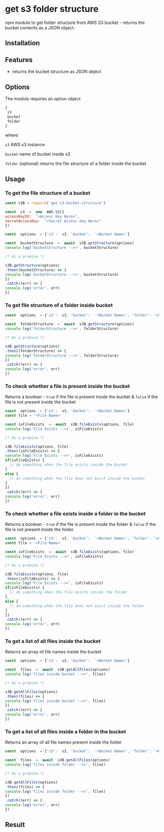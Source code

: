 ﻿# get s3 folder structure
npm module to get folder structure from AWS S3 bucket - returns the bucket contents as a JSON object.

## Installation

## Features

- returns the bucket structure as JSON object
## Options
The module requires an option object 
``` javascript
{
 s3
 bucket
 folder
}
```
where:

`s3`	AWS s3 instance

`bucket`	name of bucket inside s3

`folder` (optional) returns the file structure of a folder inside the bucket

## Usage

### To get the file structure of a bucket
``` javascript
const s3B = require('get-s3-bucket-structure')

const  s3  =  new  AWS.S3({
accessKeyId:  "<Access Key Here>",
secretAccessKey:  "<Secret Access Key Here>"
})

const  options  = {'s3':  s3, 'bucket':  '<Bucket Name>'}

const  bucketStructure  =  await  s3B.getStructure(options)
console.log('bucketStructure -->>', bucketStructure)

/* As a promise */

s3B.getStructure(options)
.then((bucketStructure) => {
console.log('bucketStructure -->>', bucketStructure)
})
.catch((err) => {
console.log('error', err)
})
```
### To get file structure of a folder inside bucket
```javascript
const  options  = {'s3':  s3, 'bucket':  '<Bucket Name>', 'folder': '<Folder Name>'}

const  folderStructure  =  await  s3B.getStructure(options)
console.log('folderStructure -->>', folderStructure)

/* As a promise */

s3B.getStructure(options)
.then((folderStructure) => {
console.log('folderStructure -->>', folderStructure)
})
.catch((err) => {
console.log('error', err)
})
```

### To check whether a file is present inside the bucket
Returns a boolean -
`true` if the file is present inside the bucket & 
`false` if the file is not present inside the bucket
``` javascript
const  options  = {'s3':  s3, 'bucket':  '<Bucket Name>'}
const file = '<File Name>'

const isFileExists  =  await  s3B.fileExists(options, file)
console.log('File Exists -->>', isFileExists)

/* As a promise */

s3B.fileExists(options, file)
.then((isFileExists) => {
console.log('File Exists -->>', isFileExists)
if(isFileExists) {
  // do something when the file exists inside the bucket 
}
else {
  // do something when the file does not exist inside the bucket
}
})
.catch((err) => {
console.log('error', err)
})
```
### To check whether a file exists inside a folder in the bucket
Returns a boolean -
`true` if the file is present inside the folder & 
`false` if the file is not present inside the folder
``` javascript
const  options  = {'s3':  s3, 'bucket':  '<Bucket Name>', 'folder': '<Folder Name>'}
const file = '<File Name>'

const isFileExists  =  await  s3B.fileExists(options, file)
console.log('File Exists -->>', isFileExists)

/* As a promise */

s3B.fileExists(options, file)
.then((isFileExists) => {
console.log('File Exists -->>', isFileExists)
if(isFileExists) {
  // do something when the file exists inside the folder 
}
else {
  // do something when the file does not exist inside the folder
}
})
.catch((err) => {
console.log('error', err)
})
```

### To get a list of all files inside the bucket
Returns an array of file names inside the bucket
``` javascript
const  options  = {'s3':  s3, 'bucket':  '<Bucket Name>'}

const  files  =  await  s3B.getAllFiles(options)
console.log('files inside bucket -->>', files)

/* As a promise */

s3B.getAllFiles(options)
.then((files) => {
console.log('files inside bucket -->>', files)
})
.catch((err) => {
console.log('error', err)
})
```

### To get a list of all files inside a folder in the bucket
Returns an array of all file names present inside the folder
``` javascript
const  options  = {'s3':  s3, 'bucket':  '<Bucket Name>', 'folder': '<Folder Name>'}

const  files  =  await  s3B.getAllFiles(options)
console.log('files inside folder -->>', files)

/* As a promise */

s3B.getAllFiles(options)
.then((files) => {
console.log('files inside folder -->>', files)
})
.catch((err) => {
console.log('error', err)
})
```
## Result

